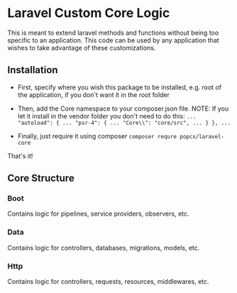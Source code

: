 # Laravel Custom Core Logic

This is meant to extend laravel methods and functions without being too specific to an application.
This code can be used by any application that wishes to take advantage of these customizations.

## Installation
* First, specify where you wish this package to be installed, e.g. root of the application, if you don't want it in the root folder
* Then, add the Core namespace to your composer.json file. NOTE: If you let it install in the vendor folder you don't need to do this:
``
    ...
    "autoload": {
        ...
        "psr-4": {
            ...
            "Core\\": "core/src",
            ...
        }
    },
    ...
``

* Finally, just require it using composer
``
    composer requre popcx/laravel-core
``

That's it!

## Core Structure
### Boot
Contains logic for pipelines, service providers, observers, etc.

### Data
Contains logic for controllers, databases, migrations, models, etc.

### Http
Contains logic for controllers, requests, resources, middlewares, etc.